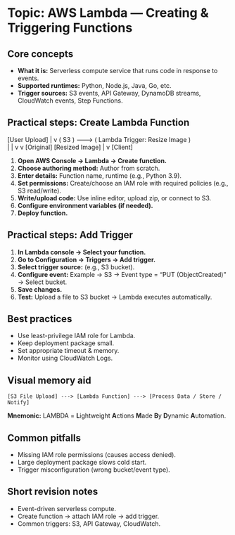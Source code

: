 # Topic: AWS Lambda — Creating & Triggering Functions

## Core concepts

* **What it is:** Serverless compute service that runs code in response to events.
* **Supported runtimes:** Python, Node.js, Java, Go, etc.
* **Trigger sources:** S3 events, API Gateway, DynamoDB streams, CloudWatch events, Step Functions.

## Practical steps: Create Lambda Function


[User Upload] 
     |
     v
   ( S3 )  --->  ( Lambda Trigger: Resize Image )  
     |                       |
     v                       v
 [Original]           [Resized Image]
                             |
                             v
                          [Client]



1. **Open AWS Console → Lambda → Create function.**
2. **Choose authoring method:** Author from scratch.
3. **Enter details:** Function name, runtime (e.g., Python 3.9).
4. **Set permissions:** Create/choose an IAM role with required policies (e.g., S3 read/write).
5. **Write/upload code:** Use inline editor, upload zip, or connect to S3.
6. **Configure environment variables (if needed).**
7. **Deploy function.**

## Practical steps: Add Trigger

1. **In Lambda console → Select your function.**
2. **Go to Configuration → Triggers → Add trigger.**
3. **Select trigger source:** (e.g., S3 bucket).
4. **Configure event:** Example → S3 → Event type = “PUT (ObjectCreated)” → Select bucket.
5. **Save changes.**
6. **Test:** Upload a file to S3 bucket → Lambda executes automatically.

## Best practices

* Use least-privilege IAM role for Lambda.
* Keep deployment package small.
* Set appropriate timeout & memory.
* Monitor using CloudWatch Logs.

## Visual memory aid

```
[S3 File Upload] ---> [Lambda Function] ---> [Process Data / Store / Notify]
```

**Mnemonic:** LAMBDA = **L**ightweight **A**ctions **M**ade **B**y **D**ynamic **A**utomation.

## Common pitfalls

* Missing IAM role permissions (causes access denied).
* Large deployment package slows cold start.
* Trigger misconfiguration (wrong bucket/event type).

## Short revision notes

* Event-driven serverless compute.
* Create function → attach IAM role → add trigger.
* Common triggers: S3, API Gateway, CloudWatch.
